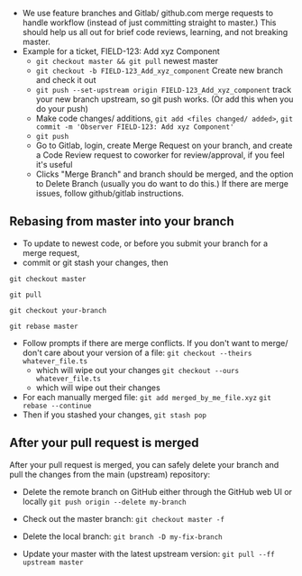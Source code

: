 - We use feature branches and Gitlab/ github.com merge requests to handle workflow (instead of just committing straight to master.) This should help us all out for brief code reviews, learning, and not breaking master.
- Example for a ticket, FIELD-123: Add xyz Component
  - `git checkout master && git pull` newest master
  - `git checkout -b FIELD-123_Add_xyz_component` Create new branch and check it out
  - `git push --set-upstream origin FIELD-123_Add_xyz_component` track your new branch upstream, so git push works. (Or add this when you do your push)
  - Make code changes/ additions, `git add <files changed/ added>`, `git commit -m 'Observer FIELD-123: Add xyz Component'`
  - `git push`
  - Go to Gitlab, login, create Merge Request on your branch, and create a Code Review request to coworker for review/approval, if you feel it's useful
  - Clicks "Merge Branch" and branch should be merged, and the option to Delete Branch (usually you do want to do this.) If there are merge issues, follow github/gitlab instructions.

## Rebasing from master into your branch

- To update to newest code, or before you submit your branch for a merge request,
- commit or git stash your changes, then

`git checkout master`

`git pull`

`git checkout your-branch`

`git rebase master`

- Follow prompts if there are merge conflicts. If you don't want to merge/ don't care about your version of a file:
  `git checkout --theirs whatever_file.ts`
  - which will wipe out your changes
    `git checkout --ours whatever_file.ts`
  - which will wipe out their changes
- For each manually merged file:
  `git add merged_by_me_file.xyz`
  `git rebase --continue`
- Then if you stashed your changes,
  `git stash pop`

## After your pull request is merged

After your pull request is merged, you can safely delete your branch and pull the changes from the main (upstream) repository:

- Delete the remote branch on GitHub either through the GitHub web UI or locally
  `git push origin --delete my-branch`
- Check out the master branch:
  `git checkout master -f`

- Delete the local branch:
  `git branch -D my-fix-branch`

- Update your master with the latest upstream version:
  `git pull --ff upstream master`
